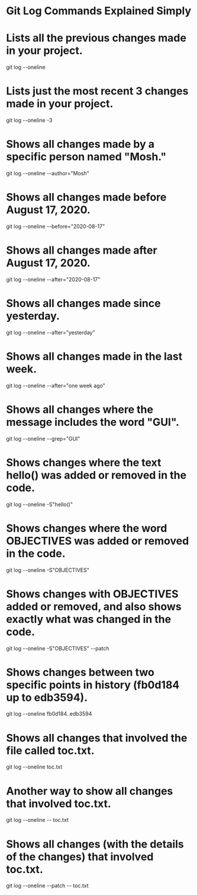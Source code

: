 # Git Log Commands Explained Simply

# Lists all the previous changes made in your project.

git log --oneline

# Lists just the most recent 3 changes made in your project.

git log --oneline -3

# Shows all changes made by a specific person named "Mosh."

git log --oneline --author="Mosh"

# Shows all changes made before August 17, 2020.

git log --oneline --before="2020-08-17"

# Shows all changes made after August 17, 2020.

git log --oneline --after="2020-08-17"

# Shows all changes made since yesterday.

git log --oneline --after="yesterday"

# Shows all changes made in the last week.

git log --oneline --after="one week ago"

# Shows all changes where the message includes the word "GUI".

git log --oneline --grep="GUI"

# Shows changes where the text hello() was added or removed in the code.

git log --oneline -S"hello()"

# Shows changes where the word OBJECTIVES was added or removed in the code.

git log --oneline -S"OBJECTIVES"

# Shows changes with OBJECTIVES added or removed, and also shows exactly what was changed in the code.

git log --oneline -S"OBJECTIVES" --patch

# Shows changes between two specific points in history (fb0d184 up to edb3594).

git log --oneline fb0d184..edb3594

# Shows all changes that involved the file called toc.txt.

git log --oneline toc.txt

# Another way to show all changes that involved toc.txt.

git log --oneline -- toc.txt

# Shows all changes (with the details of the changes) that involved toc.txt.

git log --oneline --patch -- toc.txt